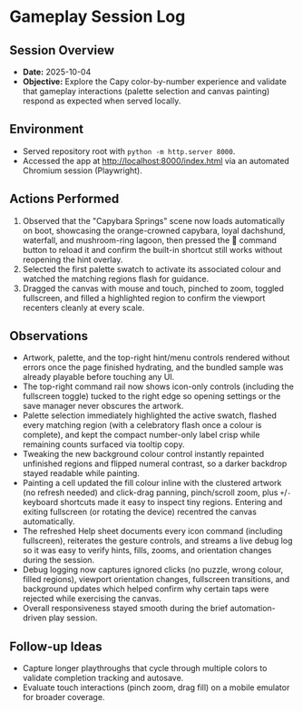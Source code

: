# Gameplay Session Log

## Session Overview
- **Date:** 2025-10-04
- **Objective:** Explore the Capy color-by-number experience and validate that gameplay interactions (palette selection and canvas painting) respond as expected when served locally.

## Environment
- Served repository root with `python -m http.server 8000`.
- Accessed the app at <http://localhost:8000/index.html> via an automated Chromium session (Playwright).

## Actions Performed
1. Observed that the "Capybara Springs" scene now loads automatically on boot,
   showcasing the orange-crowned capybara, loyal dachshund, waterfall, and
   mushroom-ring lagoon, then pressed the 🐹 command button to reload it and
   confirm the built-in shortcut still works without reopening the hint
   overlay.
2. Selected the first palette swatch to activate its associated colour and
   watched the matching regions flash for guidance.
3. Dragged the canvas with mouse and touch, pinched to zoom, toggled
   fullscreen, and filled a highlighted region to confirm the viewport recenters
   cleanly at every scale.

## Observations
- Artwork, palette, and the top-right hint/menu controls rendered without errors once the page finished hydrating, and the bundled sample was already playable before touching any UI.
- The top-right command rail now shows icon-only controls (including the fullscreen toggle) tucked to the right edge so opening settings or the save manager never obscures the artwork.
- Palette selection immediately highlighted the active swatch, flashed every matching region (with a celebratory flash once a colour is complete), and kept the compact number-only label crisp while remaining counts surfaced via tooltip copy.
- Tweaking the new background colour control instantly repainted unfinished regions and flipped numeral contrast, so a darker backdrop stayed readable while painting.
- Painting a cell updated the fill colour inline with the clustered artwork (no refresh needed) and click-drag panning, pinch/scroll zoom, plus `+`/`-` keyboard shortcuts made it easy to inspect tiny regions. Entering and exiting fullscreen (or rotating the device) recentred the canvas automatically.
- The refreshed Help sheet documents every icon command (including fullscreen), reiterates the gesture controls, and streams a live debug log so it was easy to verify hints, fills, zooms, and orientation changes during the session.
- Debug logging now captures ignored clicks (no puzzle, wrong colour, filled regions), viewport orientation changes, fullscreen transitions, and background updates which helped confirm why certain taps were rejected while exercising the canvas.
- Overall responsiveness stayed smooth during the brief automation-driven play session.

## Follow-up Ideas
- Capture longer playthroughs that cycle through multiple colors to validate completion tracking and autosave.
- Evaluate touch interactions (pinch zoom, drag fill) on a mobile emulator for broader coverage.

